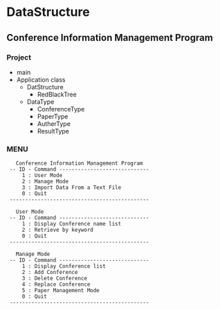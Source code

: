 # DataStructure
## Conference Information Management Program
### Project
* main
* Application class
  + DatStructure
	- RedBlackTree
  + DataType
	- ConferenceType
	- PaperType
	- AutherType
	- ResultType

### MENU
```
   Conference Information Management Program
 -- ID - Command -----------------------------
     1 : User Mode
     2 : Manage Mode
     3 : Import Data From a Text File
     0 : Quit
 ---------------------------------------------
  
   User Mode
 -- ID - Command -----------------------------
     1 : Display Conference name list
     2 : Retrieve by keyword
     0 : Quit
 ---------------------------------------------
  
   Manage Mode
 -- ID - Command -----------------------------
     1 : Display Conference list
     2 : Add Conference
     3 : Delete Conference
     4 : Replace Conference
     5 : Paper Management Mode
     0 : Quit
 ---------------------------------------------
```
